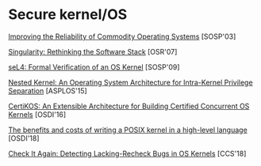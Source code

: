 # Secure kernel/OS

[Improving the Reliability of Commodity Operating Systems](http://nooks.cs.washington.edu/nooks-sosp.pdf) [SOSP'03]

[Singularity: Rethinking the Software Stack](https://www.microsoft.com/en-us/research/wp-content/uploads/2016/02/osr2007_rethinkingsoftwarestack.pdf) [OSR'07]

[seL4: Formal Verification of an OS Kernel](https://www.sigops.org/s/conferences/sosp/2009/papers/klein-sosp09.pdf) [SOSP'09]

[Nested Kernel: An Operating System Architecture for Intra-Kernel Privilege Separation](http://nathandautenhahn.com/downloads/publications/asplos200-dautenhahn.pdf) [ASPLOS'15]

[CertiKOS: An Extensible Architecture for Building Certified Concurrent OS Kernels](https://www.usenix.org/system/files/conference/osdi16/osdi16-gu.pdf) [OSDI'16]

[The benefits and costs of writing a POSIX kernel in a high-level language](https://www.usenix.org/system/files/osdi18-cutler.pdf) [OSDI'18]

[Check It Again: Detecting Lacking-Recheck Bugs in OS Kernels](https://www-users.cs.umn.edu/~kjlu/papers/lrsan.pdf) [CCS'18]

